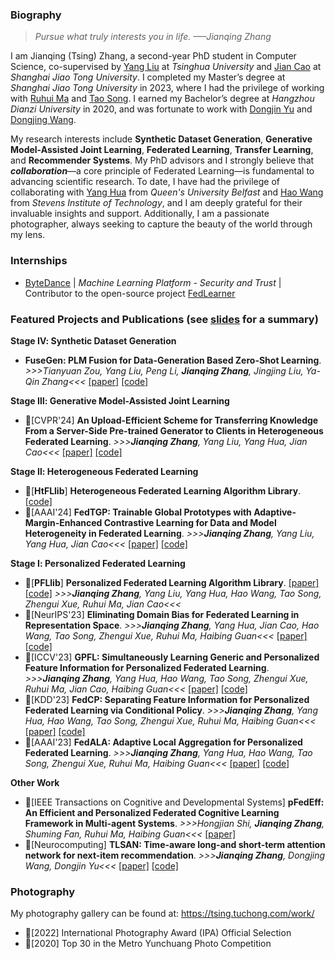 ### Biography

> _Pursue what truly interests you in life. –––Jianqing Zhang_

I am Jianqing (Tsing) Zhang, a second-year PhD student in Computer Science, co-supervised by [Yang Liu](https://sites.google.com/site/yangliuveronica/) at _Tsinghua University_ and [Jian Cao](https://scholar.google.com/citations?hl=zh-CN&user=aEacdCQAAAAJ) at _Shanghai Jiao Tong University_. I completed my Master’s degree at _Shanghai Jiao Tong University_ in 2023, where I had the privilege of working with [Ruhui Ma](https://scholar.google.com/citations?hl=zh-CN&user=PcrtqDsAAAAJ) and [Tao Song](https://scholar.google.com/citations?hl=zh-CN&user=tIjK-3QAAAAJ). I earned my Bachelor’s degree at _Hangzhou Dianzi University_ in 2020, and was fortunate to work with [Dongjin Yu](https://scholar.google.com/citations?hl=zh-CN&user=DwG4deYAAAAJ) and [Dongjing Wang](https://dongjingwang.github.io/).

My research interests include **Synthetic Dataset Generation**, **Generative Model-Assisted Joint Learning**, **Federated Learning**, **Transfer Learning**, and **Recommender Systems**. My PhD advisors and I strongly believe that ***collaboration***—a core principle of Federated Learning—is fundamental to advancing scientific research. To date, I have had the privilege of collaborating with [Yang Hua](https://scholar.google.com/citations?hl=zh-CN&user=N0tFi8MAAAAJ) from _Queen's University Belfast_ and [Hao Wang](https://intellisys.haow.ca/haowang/) from _Stevens Institute of Technology_, and I am deeply grateful for their invaluable insights and support. Additionally, I am a passionate photographer, always seeking to capture the beauty of the world through my lens.

### Internships

- [ByteDance](https://www.bytedance.com/en) | _Machine Learning Platform - Security and Trust_ | Contributor to the open-source project [FedLearner](https://github.com/bytedance/fedlearner)


### Featured Projects and Publications (see [slides](./ZJQ.pdf) for a summary)

**Stage Ⅳ: Synthetic Dataset Generation**
- **FuseGen: PLM Fusion for Data-Generation Based Zero-Shot Learning**. _>>>Tianyuan Zou, Yang Liu, Peng Li, **Jianqing Zhang**, Jingjing Liu, Ya-Qin Zhang<<<_ [\[paper\]](https://arxiv.org/abs/2406.12527) [\[code\]](https://github.com/LindaLydia/FuseGen)

**Stage Ⅲ: Generative Model-Assisted Joint Learning**
- 🎉\[CVPR'24\] **An Upload-Efficient Scheme for Transferring Knowledge From a Server-Side Pre-trained Generator to Clients in Heterogeneous Federated Learning**. _>>>**Jianqing Zhang**, Yang Liu, Yang Hua, Jian Cao<<<_ [\[paper\]](https://arxiv.org/abs/2403.15760) [\[code\]](https://github.com/TsingZ0/FedKTL)

**Stage Ⅱ: Heterogeneous Federated Learning**
- 🎉\[**HtFLlib**\] **Heterogeneous Federated Learning Algorithm Library**. [\[code\]](https://github.com/TsingZ0/HtFL)
- 🎉\[AAAI'24\] **FedTGP: Trainable Global Prototypes with Adaptive-Margin-Enhanced Contrastive Learning for Data and Model Heterogeneity in Federated Learning**. _>>>**Jianqing Zhang**, Yang Liu, Yang Hua, Jian Cao<<<_ [\[paper\]](https://arxiv.org/abs/2401.03230) [\[code\]](https://github.com/TsingZ0/FedTGP)

**Stage Ⅰ: Personalized Federated Learning**
- 🎉\[**PFLlib**\] **Personalized Federated Learning Algorithm Library**. [\[paper\]](https://arxiv.org/abs/2312.04992) [\[code\]](https://github.com/TsingZ0/PFLlib) _>>>**Jianqing Zhang**, Yang Liu, Yang Hua, Hao Wang, Tao Song, Zhengui Xue, Ruhui Ma, Jian Cao<<<_
- 🎉\[NeurIPS'23\] **Eliminating Domain Bias for Federated Learning in Representation Space**. _>>>**Jianqing Zhang**, Yang Hua, Jian Cao, Hao Wang, Tao Song, Zhengui Xue, Ruhui Ma, Haibing Guan<<<_ [\[paper\]](https://arxiv.org/abs/2311.14975) [\[code\]](https://github.com/TsingZ0/DBE
)
- 🎉\[ICCV'23\] **GPFL: Simultaneously Learning Generic and Personalized Feature Information for Personalized Federated Learning**. _>>>**Jianqing Zhang**, Yang Hua, Hao Wang, Tao Song, Zhengui Xue, Ruhui Ma, Jian Cao, Haibing Guan<<<_ [\[paper\]](https://arxiv.org/pdf/2308.10279v3.pdf) [\[code\]](https://github.com/TsingZ0/GPFL)
- 🎉\[KDD'23\] **FedCP: Separating Feature Information for Personalized Federated Learning via Conditional Policy**. _>>>**Jianqing Zhang**, Yang Hua, Hao Wang, Tao Song, Zhengui Xue, Ruhui Ma, Haibing Guan<<<_ [\[paper\]](https://arxiv.org/pdf/2307.01217v2.pdf) [\[code\]](https://github.com/TsingZ0/FedCP)
- 🎉\[AAAI'23\] **FedALA: Adaptive Local Aggregation for Personalized Federated Learning**. _>>>**Jianqing Zhang**, Yang Hua, Hao Wang, Tao Song, Zhengui Xue, Ruhui Ma, Haibing Guan<<<_ [\[paper\]](https://arxiv.org/pdf/2212.01197v4.pdf) [\[code\]](https://github.com/TsingZ0/FedALA)

**Other Work**
- 🎉\[IEEE Transactions on Cognitive and Developmental Systems\] **pFedEff: An Efficient and Personalized Federated Cognitive Learning Framework in Multi-agent Systems**. _>>>Hongjian Shi, **Jianqing Zhang**, Shuming Fan, Ruhui Ma, Haibing Guan<<<_ [\[paper\]](https://ieeexplore.ieee.org/abstract/document/10163405/)
- 🎉\[Neurocomputing\] **TLSAN: Time-aware long-and short-term attention network for next-item recommendation**. _>>>**Jianqing Zhang**, Dongjing Wang, Dongjin Yu<<<_ [\[paper\]](https://doi.org/10.1016/j.neucom.2021.02.015) [\[code\]](https://github.com/TsingZ0/TLSAN)


### Photography

My photography gallery can be found at: https://tsing.tuchong.com/work/

- 🎉\[2022\] International Photography Award (IPA) Official Selection
- 🎉\[2020\] Top 30 in the Metro Yunchuang Photo Competition
